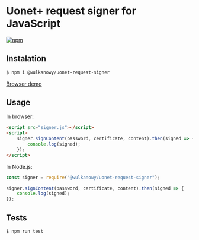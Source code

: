 # Uonet+ request signer for JavaScript

[![npm](https://img.shields.io/npm/v/@wulkanowy/uonet-request-signer.svg?style=flat-square)](https://www.npmjs.com/package/@wulkanowy/uonet-request-signer)

## Instalation

```bash
$ npm i @wulkanowy/uonet-request-signer
```

[Browser demo](https://wulkanowy.github.io/uonet-request-signer/)

## Usage

In browser:

```html
<script src="signer.js"></script>
<script>
    signer.signContent(password, certificate, content).then(signed => {
        console.log(signed);
    });
</script>
```

In Node.js:

```js
const signer = require("@wulkanowy/uonet-request-signer");

signer.signContent(password, certificate, content).then(signed => {
    console.log(signed);
});
```

## Tests

```bash
$ npm run test
```
